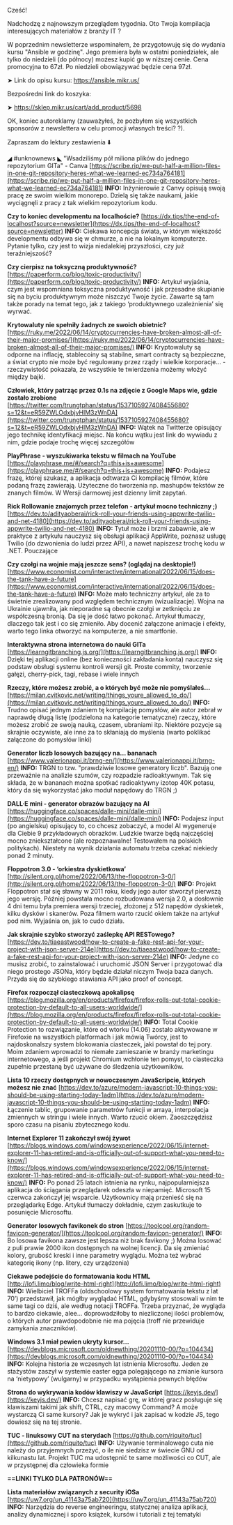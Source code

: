 Cześć!

Nadchodzę z najnowszym przeglądem tygodnia. Oto Twoja kompilacja interesujących materiałów z branży IT ?

W poprzednim newsletterze wspominałem, że przygotowuję się do wydania kursu "Ansible w godzinę". Jego premiera była w ostatni poniedziałek, ale tylko do niedzieli (do północy) możesz kupić go w niższej cenie. Cena promocyjna to 67zł. Po niedzieli obowiązywać będzie cena 97zł.

➤ Link do opisu kursu: https://ansible.mikr.us/

Bezpośredni link do koszyka:

➤ https://sklep.mikr.us/cart/add_product/5698

 

OK, koniec autoreklamy (zauważyłeś, że pozbyłem się wszystkich sponsorów z newslettera w celu promocji własnych treści? ?).

Zapraszam do lektury zestawienia ⬇️

 

◢ #unknownews ◣
"Wsadziliśmy pół miliona plików do jednego repozytorium GITa" - Canva
[https://scribe.rip/we-put-half-a-million-files-in-one-git-repository-heres-what-we-learned-ec734a764181](https://scribe.rip/we-put-half-a-million-files-in-one-git-repository-heres-what-we-learned-ec734a764181)
**INFO:** Inżynierowie z Canvy opisują swoją pracę ze swoim wielkim monorepo. Dzielą się także naukami, jakie wyciągnęli z pracy z tak wielkim repozytorium kodu.

**Czy to koniec developmentu na localhoście?**
[https://dx.tips/the-end-of-localhost?source=newsletter](https://dx.tips/the-end-of-localhost?source=newsletter)
**INFO:** Ciekawa koncepcja świata, w którym większość developmentu odbywa się w chmurze, a nie na lokalnym komputerze. Pytanie tylko, czy jest to wizja niedalekiej przyszłości, czy już teraźniejszość?

**Czy cierpisz na toksyczną produktywność?**
[https://paperform.co/blog/toxic-productivity/](https://paperform.co/blog/toxic-productivity/)
**INFO:** Artykuł wyjaśnia, czym jest wspomniana toksyczna produktywność i jak przesadne skupianie się na byciu produktywnym może niszczyć Twoje życie. Zawarte są tam także porady na temat tego, jak z takiego &lsquo;produktywnego uzależnienia&rsquo; się wyrwać.

**Krytowaluty nie spełniły żadnych ze swoich obietnic?**
[https://ruky.me/2022/06/14/cryptocurrencies-have-broken-almost-all-of-their-major-promises/](https://ruky.me/2022/06/14/cryptocurrencies-have-broken-almost-all-of-their-major-promises/)
**INFO:** Kryptowaluty są odporne na inflację, stablecoiny są stabilne, smart contracty są bezpieczne, a świat crypto nie może być regulowany przez rządy i wielkie korporacje... - rzeczywistość pokazała, że wszystkie te twierdzenia możemy włożyć między bajki.

**Człowiek, który patrząc przez 0.1s na zdjęcie z Google Maps wie, gdzie zostało zrobione**
[https://twitter.com/trungtphan/status/1537105927408455680?s=12&t=eR59ZWLOdxbjvHlM3zWnDA](https://twitter.com/trungtphan/status/1537105927408455680?s=12&t=eR59ZWLOdxbjvHlM3zWnDA)
**INFO:** Wątek na Twitterze opisujący jego technikę identyfikacji miejsc. Na końcu wątku jest link do wywiadu z nim, gdzie podaje trochę więcej szczegółów

**PlayPhrase - wyszukiwarka tekstu w filmach na YouTube**
[https://playphrase.me/#/search?q=this+is+awesome](https://playphrase.me/#/search?q=this+is+awesome)
**INFO:** Podajesz frazę, której szukasz, a aplikacja odtwarza Ci kompilację filmów, które podaną frazę zawierają. Użyteczne do tworzenia np. mashupów tekstów ze znanych filmów. W Wersji darmowej jest dzienny limit zapytań.

**Rick Rollowanie znajomych przez telefon - artykuł mocno techniczny ;)**
[https://dev.to/adityaoberai/rick-roll-your-friends-using-appwrite-twilio-and-net-4180](https://dev.to/adityaoberai/rick-roll-your-friends-using-appwrite-twilio-and-net-4180)
**INFO:** Tytuł może i brzmi zabawnie, ale w praktyce z artykułu nauczysz się obsługi aplikacji AppWrite, poznasz usługę Twilio (do dzwonienia do ludzi przez API), a nawet napiszesz trochę kodu w .NET. Pouczające

**Czy czołgi na wojnie mają jeszcze sens? (oglądaj na desktopie!)**
[https://www.economist.com/interactive/international/2022/06/15/does-the-tank-have-a-future](https://www.economist.com/interactive/international/2022/06/15/does-the-tank-have-a-future)
**INFO:** Może mało techniczny artykuł, ale za to świetnie zrealizowany pod względem technicznym (wizualizacje). Wojna na Ukrainie ujawniła, jak nieporadne są obecnie czołgi w zetknięciu ze współczesną bronią. Da się je dość łatwo pokonać. Artykuł tłumaczy, dlaczego tak jest i co się zmieniło. Aby docenić załączone animacje i efekty, warto tego linka otworzyć na komputerze, a nie smartfonie.

**Interaktywna strona internetowa do nauki GITa**
[https://learngitbranching.js.org/](https://learngitbranching.js.org/)
**INFO:** Dzięki tej aplikacji online (bez konieczności zakładania konta) nauczysz się podstaw obsługi systemu kontroli wersji git. Proste commity, tworzenie gałęzi, cherry-pick, tagi, rebase i wiele innych

**Rzeczy, które możesz zrobić, a o których być może nie pomyślałeś...**
[https://milan.cvitkovic.net/writing/things_youre_allowed_to_do/](https://milan.cvitkovic.net/writing/things_youre_allowed_to_do/)
**INFO:** Trudno opisać jednym zdaniem tę kompilację pomysłów, ale autor zebrał w naprawdę długą listę (podzielona na kategorie tematyczne) rzeczy, które możesz zrobić ze swoją nauką, czasem, ubraniami itp. Niektóre pozycje są skrajnie oczywiste, ale inne za to skłaniają do myślenia (warto poklikać załączone do pomysłów linki)

**Generator liczb losowych bazujący na... bananach**
[https://www.valerionappi.it/brng-en/](https://www.valerionappi.it/brng-en/)
**INFO:** TRGN to tzw. "prawdziwie losowe generatory liczb". Bazują one przeważnie na analizie szumów, czy rozpadzie radioaktywnym. Tak się składa, że w bananach można spotkać radioaktywny izotop 40K potasu, który da się wykorzystać jako moduł napędowy do TRGN ;)

**DALL&middot;E mini - generator obrazów bazujący na AI**
[https://huggingface.co/spaces/dalle-mini/dalle-mini](https://huggingface.co/spaces/dalle-mini/dalle-mini)
**INFO:** Podajesz input (po angielsku) opisujący to, co chcesz zobaczyć, a model AI wygeneruje dla Ciebie 9 przykładowych obrazków. Ludzkie twarze będą najczęściej mocno zniekształcone (ale rozpoznawalne! Testowałem na polskich politykach). Niestety na wynik działania automatu trzeba czekać niekiedy ponad 2 minuty.

**Floppotron 3.0 - &lsquo;orkiestra dyskietkowa&rsquo;**
[http://silent.org.pl/home/2022/06/13/the-floppotron-3-0/](http://silent.org.pl/home/2022/06/13/the-floppotron-3-0/)
**INFO:** Projekt Floppotron stał się sławny w 2011 roku, kiedy jego autor stworzył pierwszą jego wersję. Później powstała mocno rozbudowana wersja 2.0, a dosłownie 4 dni temu była premiera wersji trzeciej, złożonej z 512 napędów dyskietek, kilku dysków i skanerów. Poza filmem warto rzucić okiem także na artykuł pod nim. Wyjaśnia on, jak to cudo działa.

**Jak skrajnie szybko stworzyć zaślepkę API RESTowego?**
[https://dev.to/tiaeastwood/how-to-create-a-fake-rest-api-for-your-project-with-json-server-214e](https://dev.to/tiaeastwood/how-to-create-a-fake-rest-api-for-your-project-with-json-server-214e)
**INFO:** Jedyne co musisz zrobić, to zainstalować i uruchomić JSON Server i przygotować dla niego prostego JSONa, który będzie działał niczym Twoja baza danych. Przyda się do szybkiego stawiania API jako proof of concept.

**Firefox rozpoczął ciasteczkową apokalipsę**
[https://blog.mozilla.org/en/products/firefox/firefox-rolls-out-total-cookie-protection-by-default-to-all-users-worldwide/](https://blog.mozilla.org/en/products/firefox/firefox-rolls-out-total-cookie-protection-by-default-to-all-users-worldwide/)
**INFO:** Total Cookie Protection to rozwiązanie, które od wtorku (14.06) zostało aktywowane w Firefoxie na wszystkich platformach i jak mówią Twórcy, jest to najdoskonalszy system blokowania ciasteczek, jaki powstał do tej pory. Moim zdaniem wprowadzi to niemałe zamieszanie w branży marketingu internetowego, a jeśli projekt Chromium wchłonie ten pomysł, to ciasteczka zupełnie przestaną być używane do śledzenia użytkowników.

**Lista 10 rzeczy dostępnych w nowoczesnym JavaScripcie, których możesz nie znać**
[https://dev.to/azure/modern-javascript-10-things-you-should-be-using-starting-today-1adm](https://dev.to/azure/modern-javascript-10-things-you-should-be-using-starting-today-1adm)
**INFO:** Łączenie tablic, grupowanie parametrów funkcji w arraya, interpolacja zmiennych w stringu i wiele innych. Warto rzucić okiem. Zaoszczędzisz sporo czasu na pisaniu zbytecznego kodu.

**Internet Explorer 11 zakończył swój żywot**
[https://blogs.windows.com/windowsexperience/2022/06/15/internet-explorer-11-has-retired-and-is-officially-out-of-support-what-you-need-to-know/](https://blogs.windows.com/windowsexperience/2022/06/15/internet-explorer-11-has-retired-and-is-officially-out-of-support-what-you-need-to-know/)
**INFO:** Po ponad 25 latach istnienia na rynku, najpopularniejsza aplikacja do ściągania przeglądarek odeszła w niepamięć. Microsoft 15 czerwca zakończył jej wsparcie. Użytkownicy mają przenieść się na przeglądarkę Edge. Artykuł tłumaczy dokładnie, czym zaskutkuje to posunięcie Microsoftu.

**Generator losowych favikonek do stron**
[https://toolcool.org/random-favicon-generator/](https://toolcool.org/random-favicon-generator/)
**INFO:** Bo losowa favikona zawsze jest lepsza niż brak favikony ;) Można losować z puli prawie 2000 ikon dostępnych na wolnej licencji. Da się zmieniać kolory, grubość kreski i inne parametry wyglądu. Można też wybrać kategorię ikony (np. litery, czy urządzenia)

**Ciekawe podejście do formatowania kodu HTML**
[http://lofi.limo/blog/write-html-right](http://lofi.limo/blog/write-html-right)
**INFO:** Wielbiciel TROFFa (oldschoolowy system formatowania tekstu z lat 70&rsquo;) przedstawił, jak mógłby wyglądać HTML, gdybyśmy stosowali w nim te same tagi co dziś, ale według notacji TROFFa. Trzeba przyznać, że wygląda to bardzo ciekawie, alee... doprowadziłoby to niezliczonej ilości problemów, o których autor prawdopodobnie nie ma pojęcia (troff nie przewiduje zamykania znaczników).

**Windows 3.1 miał pewien ukryty kursor...**
[https://devblogs.microsoft.com/oldnewthing/20201110-00/?p=104434](https://devblogs.microsoft.com/oldnewthing/20201110-00/?p=104434)
**INFO:** Kolejna historia ze wczesnych lat istnienia Microsoftu. Jeden ze stażystów zaszył w systemie easter egga polegającego na zmianie kursora na &lsquo;nietypowy&rsquo; (wulgarny) w przypadku wystąpienia pewnych błędów

**Strona do wykrywania kodów klawiszy w JavaScript**
[https://keyjs.dev/](https://keyjs.dev/)
**INFO:** Chcesz napisać grę, w której gracz posługuje się klawiszami takimi jak shift, CTRL, czy macowy Command? A może wystarczą Ci same kursory? Jak je wykryć i jak zapisać w kodzie JS, tego dowiesz się na tej stronie.

**TUC - linuksowy CUT na sterydach**
[https://github.com/riquito/tuc](https://github.com/riquito/tuc)
**INFO:** Używanie terminalowego cuta nie należy do przyjemnych przeżyć, o ile nie siedzisz w świecie GNU od kilkunastu lat. Projekt TUC ma udostępnić te same możliwości co CUT, ale w przystępnej dla człowieka formie

**==LINKI TYLKO DLA PATRONÓW==**

**Lista materiałów związanych z security iOSa**
[https://uw7.org/un_41143a75ab720](https://uw7.org/un_41143a75ab720)
**INFO:** Narzędzia do reverse engineeringu, statycznej analiza aplikacji, analizy dynamicznej i sporo książek, kursów i tutoriali z tej tematyki